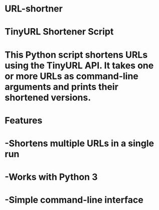 # URL-shortner
# TinyURL Shortener Script
# This Python script shortens URLs using the TinyURL API. It takes one or more URLs as command-line arguments and prints their shortened versions.

# Features
# -Shortens multiple URLs in a single run
# -Works with Python 3
# -Simple command-line interface

